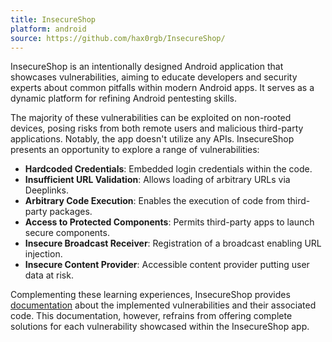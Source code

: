 ```yaml
---
title: InsecureShop
platform: android
source: https://github.com/hax0rgb/InsecureShop/
---
```


InsecureShop is an intentionally designed Android application that showcases vulnerabilities, aiming to educate developers and security experts about common pitfalls within modern Android apps. It serves as a dynamic platform for refining Android pentesting skills.

The majority of these vulnerabilities can be exploited on non-rooted devices, posing risks from both remote users and malicious third-party applications. Notably, the app doesn't utilize any APIs. InsecureShop presents an opportunity to explore a range of vulnerabilities:

- **Hardcoded Credentials**: Embedded login credentials within the code.
- **Insufficient URL Validation**: Allows loading of arbitrary URLs via Deeplinks.
- **Arbitrary Code Execution**: Enables the execution of code from third-party packages.
- **Access to Protected Components**: Permits third-party apps to launch secure components.
- **Insecure Broadcast Receiver**: Registration of a broadcast enabling URL injection.
- **Insecure Content Provider**: Accessible content provider putting user data at risk.

Complementing these learning experiences, InsecureShop provides [documentation](https://docs.insecureshopapp.com/ "InsecureShop Docs") about the implemented vulnerabilities and their associated code. This documentation, however, refrains from offering complete solutions for each vulnerability showcased within the InsecureShop app.
